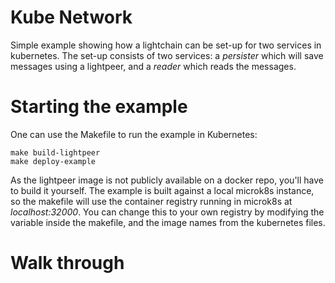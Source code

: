# Kube Network

Simple example showing how a lightchain can be set-up for two services in kubernetes.
The set-up consists of two services: a *persister* which will save messages using a lightpeer, and a *reader* which reads the messages.

# Starting the example

One can use the Makefile to run the example in Kubernetes:
```
make build-lightpeer
make deploy-example
```

As the lightpeer image is not publicly available on a docker repo, you'll have to build it yourself. The example is built against a local microk8s instance, so the makefile will use the container registry running in microk8s at *localhost:32000*. You can change this to your own registry by modifying the variable inside the makefile, and the image names from the kubernetes files.

# Walk through